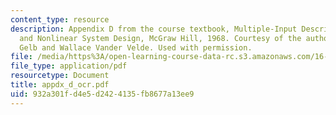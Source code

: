 ```yaml
---
content_type: resource
description: Appendix D from the course textbook, Multiple-Input Describing Functions
  and Nonlinear System Design, McGraw Hill, 1968. Courtesy of the authors, Authur
  Gelb and Wallace Vander Velde. Used with permission.
file: /media/https%3A/open-learning-course-data-rc.s3.amazonaws.com/16-30-estimation-and-control-of-aerospace-systems-spring-2004/932a301fd4e5d2424135fb8677a13ee9_appdx_d_ocr.pdf
file_type: application/pdf
resourcetype: Document
title: appdx_d_ocr.pdf
uid: 932a301f-d4e5-d242-4135-fb8677a13ee9
---
```

